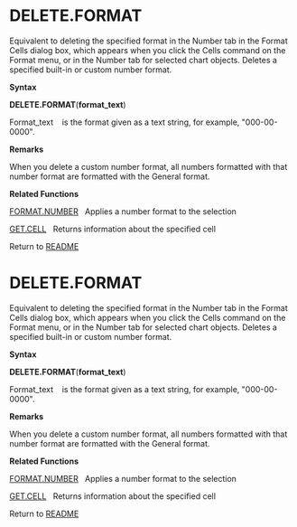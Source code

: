 # DELETE.FORMAT

Equivalent to deleting the specified format in the Number tab in the
Format Cells dialog box, which appears when you click the Cells command
on the Format menu, or in the Number tab for selected chart objects.
Deletes a specified built-in or custom number format.

**Syntax**

**DELETE.FORMAT**(**format\_text**)

Format\_text&nbsp;&nbsp;&nbsp;&nbsp;is the format given as a text
string, for example, "000-00-0000".

**Remarks**

When you delete a custom number format, all numbers formatted with that
number format are formatted with the General format.

**Related Functions**

[FORMAT.NUMBER](FORMAT.NUMBER.md)&nbsp;&nbsp;&nbsp;Applies a number format to the selection

[GET.CELL](GET.CELL.md)&nbsp;&nbsp;&nbsp;Returns information about the specified cell



Return to [README](README.md#D)

# DELETE.FORMAT

Equivalent to deleting the specified format in the Number tab in the
Format Cells dialog box, which appears when you click the Cells command
on the Format menu, or in the Number tab for selected chart objects.
Deletes a specified built-in or custom number format.

**Syntax**

**DELETE.FORMAT**(**format\_text**)

Format\_text&nbsp;&nbsp;&nbsp;&nbsp;is the format given as a text
string, for example, "000-00-0000".

**Remarks**

When you delete a custom number format, all numbers formatted with that
number format are formatted with the General format.

**Related Functions**

[FORMAT.NUMBER](FORMAT.NUMBER.md)&nbsp;&nbsp;&nbsp;Applies a number format to the selection

[GET.CELL](GET.CELL.md)&nbsp;&nbsp;&nbsp;Returns information about the specified cell



Return to [README](README.md#D)

